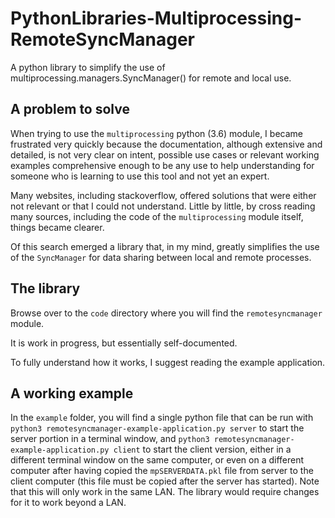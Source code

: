 # PythonLibraries-Multiprocessing-RemoteSyncManager

A python library to simplify the use of multiprocessing.managers.SyncManager()
for remote and local use.


## A problem to solve

When trying to use the `multiprocessing` python (3.6) module, I became
frustrated very quickly because the documentation, although extensive and
detailed, is not very clear on intent, possible use cases or relevant working
examples comprehensive enough to be any use to help understanding for someone
who is learning to use this tool and not yet an expert.

Many websites, including stackoverflow, offered solutions that were either not
relevant or that I could not understand. Little by little, by cross reading many
sources, including the code of the `multiprocessing` module itself, things
became clearer.

Of this search emerged a library that, in my mind, greatly simplifies the use of
the `SyncManager` for data sharing between local and remote processes.


## The library

Browse over to the `code` directory where you will find the `remotesyncmanager`
module.

It is work in progress, but essentially self-documented.

To fully understand how it works, I suggest reading the example application.


## A working example

In the `example` folder, you will find a single python file that can be run with
`python3 remotesyncmanager-example-application.py server` to start the server
portion in a terminal window, and `python3
remotesyncmanager-example-application.py client` to start the client version,
either in a different terminal window on the same computer, or even on a
different computer after having copied the `mpSERVERDATA.pkl` file from server
to the client computer (this file must be copied after the server has started).
Note that this will only work in the same LAN. The library would require changes
for it to work beyond a LAN.
